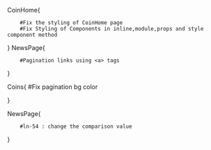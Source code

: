 CoinHome{

        #Fix the styling of CoinHome page
        #Fix Styling of Components in inline,module,props and style component method

}
NewsPage{

        #Pagination links using <a> tags
}

Coins{
        #Fix pagination bg color

}

NewsPage{

        #ln-54 : change the comparison value

}